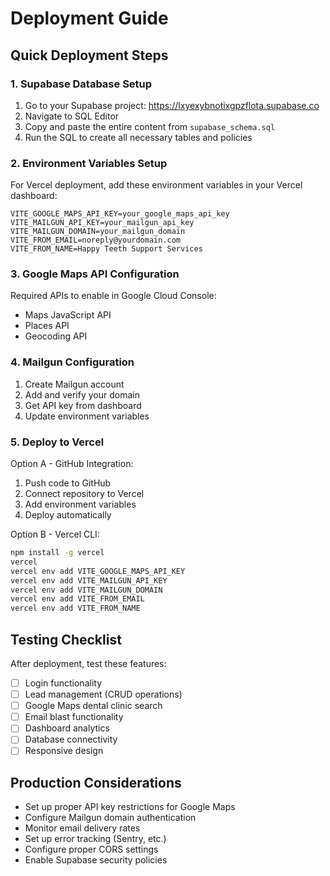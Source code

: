 # Deployment Guide

## Quick Deployment Steps

### 1. Supabase Database Setup

1. Go to your Supabase project: https://lxyexybnotixgpzflota.supabase.co
2. Navigate to SQL Editor
3. Copy and paste the entire content from `supabase_schema.sql`
4. Run the SQL to create all necessary tables and policies

### 2. Environment Variables Setup

For Vercel deployment, add these environment variables in your Vercel dashboard:

```
VITE_GOOGLE_MAPS_API_KEY=your_google_maps_api_key
VITE_MAILGUN_API_KEY=your_mailgun_api_key
VITE_MAILGUN_DOMAIN=your_mailgun_domain
VITE_FROM_EMAIL=noreply@yourdomain.com
VITE_FROM_NAME=Happy Teeth Support Services
```

### 3. Google Maps API Configuration

Required APIs to enable in Google Cloud Console:
- Maps JavaScript API
- Places API
- Geocoding API

### 4. Mailgun Configuration

1. Create Mailgun account
2. Add and verify your domain
3. Get API key from dashboard
4. Update environment variables

### 5. Deploy to Vercel

Option A - GitHub Integration:
1. Push code to GitHub
2. Connect repository to Vercel
3. Add environment variables
4. Deploy automatically

Option B - Vercel CLI:
```bash
npm install -g vercel
vercel
vercel env add VITE_GOOGLE_MAPS_API_KEY
vercel env add VITE_MAILGUN_API_KEY
vercel env add VITE_MAILGUN_DOMAIN
vercel env add VITE_FROM_EMAIL
vercel env add VITE_FROM_NAME
```

## Testing Checklist

After deployment, test these features:

- [ ] Login functionality
- [ ] Lead management (CRUD operations)
- [ ] Google Maps dental clinic search
- [ ] Email blast functionality
- [ ] Dashboard analytics
- [ ] Database connectivity
- [ ] Responsive design

## Production Considerations

- Set up proper API key restrictions for Google Maps
- Configure Mailgun domain authentication
- Monitor email delivery rates
- Set up error tracking (Sentry, etc.)
- Configure proper CORS settings
- Enable Supabase security policies